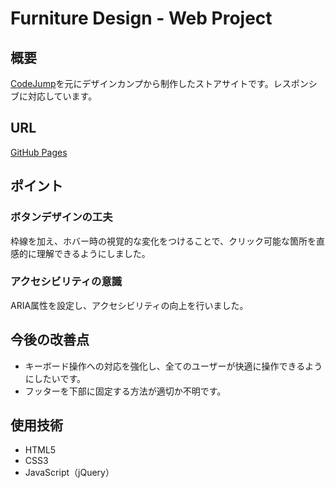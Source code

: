 # Furniture Design - Web Project

## 概要  
[CodeJump](https://code-jump.com/store2-menu/)を元にデザインカンプから制作したストアサイトです。レスポンシブに対応しています。

## URL  
[GitHub Pages](https://riteli.github.io/fictitiousSite-FurnitureDesign/)

## ポイント  
### ボタンデザインの工夫  
枠線を加え、ホバー時の視覚的な変化をつけることで、クリック可能な箇所を直感的に理解できるようにしました。

### アクセシビリティの意識  
ARIA属性を設定し、アクセシビリティの向上を行いました。

## 今後の改善点  
- キーボード操作への対応を強化し、全てのユーザーが快適に操作できるようにしたいです。  
- フッターを下部に固定する方法が適切か不明です。

## 使用技術  
- HTML5  
- CSS3  
- JavaScript（jQuery）  
